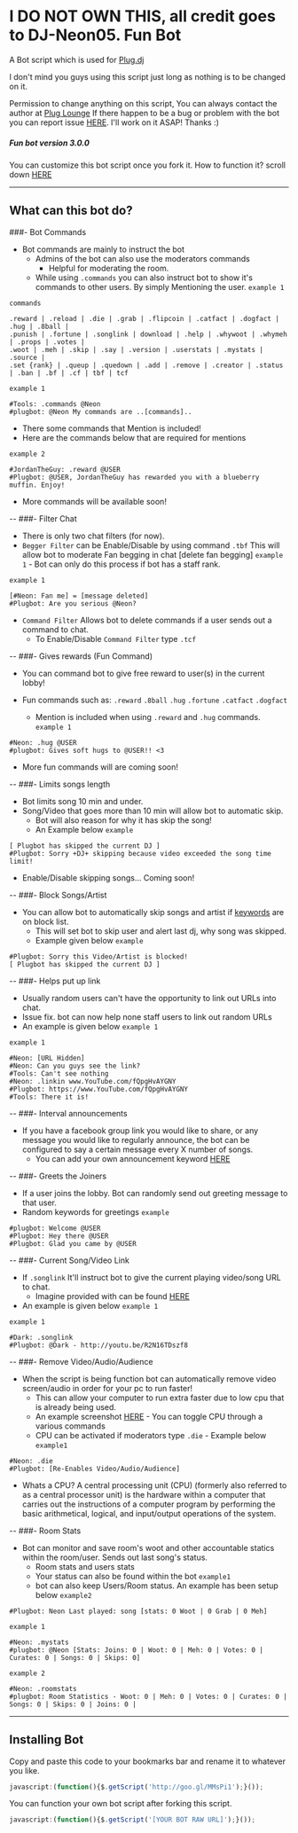 I DO NOT OWN THIS, all credit goes to DJ-Neon05.
Fun Bot
=======

A Bot script which is used for [Plug.dj](http://plug.dj/communities/)

I don't mind you guys using this script just long as nothing is to be changed on it.

Permission to change anything on this script, You can always contact the author at
[Plug Lounge](http://goo.gl/cMMMc1)
If there happen to be a bug or problem with the bot you can report issue [HERE](https://github.com/DJ-Neon05/Fun-Bot/issues). I'll work on it ASAP! Thanks :)

##### Fun bot version 3.0.0

You can customize this bot script once you fork it.
How to function it? scroll down [HERE](https://github.com/DJ-Neon05/Fun-Bot#installing-bot)

---
## What can this bot do? ##

###- Bot Commands
- Bot commands are mainly to instruct the bot
  - Admins of the bot can also use the moderators commands
      - Helpful for moderating the room.
  - While using `.commands` you can also instruct bot to show it's commands to other users. By simply Mentioning the user. `example 1`
  
`commands`

```
.reward | .reload | .die | .grab | .flipcoin | .catfact | .dogfact | .hug | .8ball | 
.punish | .fortune | .songlink | download | .help | .whywoot | .whymeh | .props | .votes |
.woot | .meh | .skip | .say | .version | .userstats | .mystats | .source | 
.set {rank} | .queup | .quedown | .add | .remove | .creator | .status | .ban | .bf | .cf | tbf | tcf
```
`example 1`
```
#Tools: .commands @Neon
#plugbot: @Neon My commands are ..[commands]..
```

- There some commands that Mention is included!
- Here are the commands below that are required for mentions

`example 2`
```
#JordanTheGuy: .reward @USER
#Plugbot: @USER, JordanTheGuy has rewarded you with a blueberry muffin. Enjoy!
```
- More commands will be available soon!

--
###- Filter Chat
- There is only two chat filters (for now).
- `Begger Filter` can be Enable/Disable by using command `.tbf` This will allow bot to moderate Fan begging in chat [delete fan begging] `example 1`
      - Bot can only do this process if bot has a staff rank.

`example 1`
```
[#Neon: Fan me] = [message deleted]
#Plugbot: Are you serious @Neon?
```
- `Command Filter` Allows bot to delete commands if a user sends out a command to chat.
  - To Enable/Disable `Command Filter` type `.tcf`

--
###- Gives rewards (Fun Command)
- You can command bot to give free reward to user(s) in the current lobby!
- Fun commands such as:
`.reward`
`.8ball`
`.hug`
`.fortune`
`.catfact`
`.dogfact`

    - Mention is included when using `.reward` and `.hug` commands.
`example 1` 
```
#Neon: .hug @USER
#plugbot: Gives soft hugs to @USER!! <3
```
- More fun commands will are coming soon!

--
###- Limits songs length
- Bot limits song 10 min and under.
- Song/Video that goes more than 10 min will allow bot to automatic skip. 
  - Bot will also reason for why it has skip the song!
  - An Example below
`example`

```
[ Plugbot has skipped the current DJ ]
#Plugbot: Sorry +DJ+ skipping because video exceeded the song time limit!
```
- Enable/Disable skipping songs... Coming soon!

--
###- Block Songs/Artist
- You can allow bot to automatically skip songs and artist if [keywords](https://github.com/DJ-Neon05/Fun-Bot/blob/master/Bot/Fun.js#L83) are on block list.
    - This will set bot to skip user and alert last dj, why song was skipped.
    - Example given below
`example`

```
#Plugbot: Sorry this Video/Artist is blocked!
[ Plugbot has skipped the current DJ ]
```

--
###- Helps put up link
- Usually random users can't have the opportunity to link out URLs into chat.
- Issue fix. bot can now help none staff users to link out random URLs
- An example is given below `example 1`

`example 1`
```
#Neon: [URL Hidden]
#Neon: Can you guys see the link?
#Tools: Can't see nothing
#Neon: .linkin www.YouTube.com/fQpgHvAYGNY
#Plugbot: https://www.YouTube.com/fQpgHvAYGNY
#Tools: There it is!
```

--
###- Interval announcements

- If you have a facebook group link you would like to share, or any message you would like to regularly announce, the bot can be configured to say a certain message every X number of songs.
    - You can add your own announcement keyword [HERE](https://github.com/DJ-Neon05/Fun-Bot/blob/master/Bot/Fun.js#L79) 

--
###- Greets the Joiners
- If a user joins the lobby. Bot can randomly send out greeting message to that user.
- Random keywords for greetings
`example`

```
#plugbot: Welcome @USER 
#Plugbot: Hey there @USER
#Plugbot: Glad you came by @USER
```

--
###- Current Song/Video Link
  - If `.songlink` It'll instruct bot to give the current playing video/song URL to chat.
    - Imagine provided with can be found [HERE](http://i1328.photobucket.com/albums/w536/Tawi_Bien/songlink_zps934f6316.png?t=1394283093)
  - An example is given below `example 1`

`example 1`
```
#Dark: .songlink
#Plugbot: @Dark - http://youtu.be/R2N16TDszf8
```
--
###- Remove Video/Audio/Audience
- When the script is being function bot can automatically remove video screen/audio in order for your pc to run faster!
  - This can allow your computer to run extra faster due to low cpu that is already being used.
  - An example screenshot [HERE](http://i1328.photobucket.com/albums/w536/Tawi_Bien/funbot_zpse09a0525.png)
        - You can toggle CPU through a various commands
  - CPU can be activated if moderators type `.die` 
        - Example below `example1`

```
#Neon: .die
#Plugbot: [Re-Enables Video/Audio/Audience]
```
  - Whats a CPU? A central processing unit (CPU) (formerly also referred to as a central processor unit) is the hardware within a computer that carries out the instructions of a computer program by performing the basic arithmetical, logical, and input/output operations of the system.

--
###- Room Stats
- Bot can monitor and save room's woot and other accountable statics within the room/user. Sends out last song's status.
  - Room stats and users stats
  - Your status can also be found within the bot `example1`
  - bot can also keep Users/Room status. An example has been setup below `example2`

```
#Plugbot: Neon Last played: song [stats: 0 Woot | 0 Grab | 0 Meh]
```
`example 1`
```
#Neon: .mystats
#plugbot: @Neon [Stats: Joins: 0 | Woot: 0 | Meh: 0 | Votes: 0 | Curates: 0 | Songs: 0 | Skips: 0]
```
`example 2`
```
#Neon: .roomstats
#plugbot: Room Statistics - Woot: 0 | Meh: 0 | Votes: 0 | Curates: 0 | Songs: 0 | Skips: 0 | Joins: 0 |
```


---
## Installing Bot
Copy and paste this code to your bookmarks bar and rename it to whatever you like.
```Javascript
javascript:(function(){$.getScript('http://goo.gl/MMsPi1');}());
```
You can function your own bot script after forking this script.
```JavaScript
javascript:(function(){$.getScript('[YOUR BOT RAW URL]');}());
```
